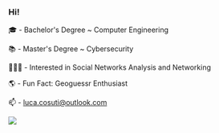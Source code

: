 ### Hi!

🎓 - Bachelor's Degree ~ Computer Engineering  
  
📚 - Master's Degree ~ Cybersecurity  
  
🧑🏼‍💻 - Interested in Social Networks Analysis and Networking

🌎 - Fun Fact: Geoguessr Enthusiast 
  
📫 - luca.cosuti@outlook.com

<p align="left">
  <a href="https://skillicons.dev">
    <img src="https://skillicons.dev/icons?i=linux,py,vscode,twitter,latex," />
  </a>
</p>
